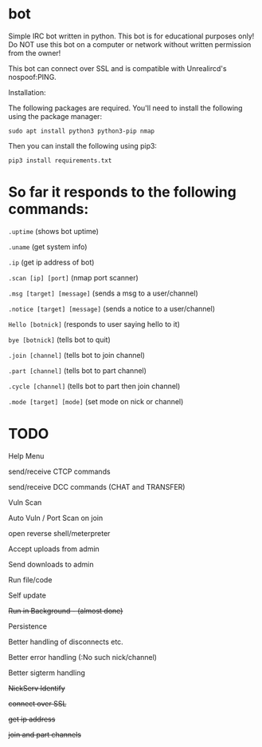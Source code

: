 # bot
Simple IRC bot written in python. This bot is for educational purposes only!
Do NOT use this bot on a computer or network without written permission from the owner!


This bot can connect over SSL and is compatible with Unrealircd's nospoof:PING.

Installation:

The following packages are required. You'll need to install the following using the
package manager:

```sudo apt install python3 python3-pip nmap```

Then you can install the following using pip3:

```pip3 install requirements.txt```


# So far it responds to the following commands:

```.uptime``` (shows bot uptime)

```.uname``` (get system info)

```.ip``` (get ip address of bot)

```.scan [ip] [port]``` (nmap port scanner)

```.msg [target] [message]``` (sends a msg to a user/channel)

```.notice [target] [message]``` (sends a notice to a user/channel)

```Hello [botnick]``` (responds to user saying hello to it)

```bye [botnick]``` (tells bot to quit)

```.join [channel]``` (tells bot to join channel)

```.part [channel]``` (tells bot to part channel)

```.cycle [channel]``` (tells bot to part then join channel)

```.mode [target] [mode]``` (set mode on nick or channel)

# TODO

Help Menu

send/receive CTCP commands

send/receive DCC commands (CHAT and TRANSFER)

Vuln Scan

Auto Vuln / Port Scan on join

open reverse shell/meterpreter

Accept uploads from admin

Send downloads to admin 

Run file/code

Self update

~~Run in Background - (almost done)~~

Persistence

Better handling of disconnects etc.

Better error handling (:No such nick/channel)

Better sigterm handling

~~NickServ Identify~~

~~connect over SSL~~ 

~~get ip address~~ 

~~join and part channels~~

